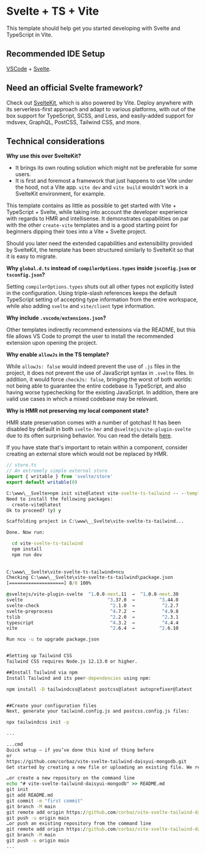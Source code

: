# Svelte + TS + Vite

This template should help get you started developing with Svelte and TypeScript in Vite.

## Recommended IDE Setup

[VSCode](https://code.visualstudio.com/) + [Svelte](https://marketplace.visualstudio.com/items?itemName=svelte.svelte-vscode).

## Need an official Svelte framework?

Check out [SvelteKit](https://github.com/sveltejs/kit#readme), which is also powered by Vite. Deploy anywhere with its serverless-first approach and adapt to various platforms, with out of the box support for TypeScript, SCSS, and Less, and easily-added support for mdsvex, GraphQL, PostCSS, Tailwind CSS, and more.

## Technical considerations

**Why use this over SvelteKit?**

- It brings its own routing solution which might not be preferable for some users.
- It is first and foremost a framework that just happens to use Vite under the hood, not a Vite app.
  `vite dev` and `vite build` wouldn't work in a SvelteKit environment, for example.

This template contains as little as possible to get started with Vite + TypeScript + Svelte, while taking into account the developer experience with regards to HMR and intellisense. It demonstrates capabilities on par with the other `create-vite` templates and is a good starting point for beginners dipping their toes into a Vite + Svelte project.

Should you later need the extended capabilities and extensibility provided by SvelteKit, the template has been structured similarly to SvelteKit so that it is easy to migrate.

**Why `global.d.ts` instead of `compilerOptions.types` inside `jsconfig.json` or `tsconfig.json`?**

Setting `compilerOptions.types` shuts out all other types not explicitly listed in the configuration. Using triple-slash references keeps the default TypeScript setting of accepting type information from the entire workspace, while also adding `svelte` and `vite/client` type information.

**Why include `.vscode/extensions.json`?**

Other templates indirectly recommend extensions via the README, but this file allows VS Code to prompt the user to install the recommended extension upon opening the project.

**Why enable `allowJs` in the TS template?**

While `allowJs: false` would indeed prevent the use of `.js` files in the project, it does not prevent the use of JavaScript syntax in `.svelte` files. In addition, it would force `checkJs: false`, bringing the worst of both worlds: not being able to guarantee the entire codebase is TypeScript, and also having worse typechecking for the existing JavaScript. In addition, there are valid use cases in which a mixed codebase may be relevant.

**Why is HMR not preserving my local component state?**

HMR state preservation comes with a number of gotchas! It has been disabled by default in both `svelte-hmr` and `@sveltejs/vite-plugin-svelte` due to its often surprising behavior. You can read the details [here](https://github.com/rixo/svelte-hmr#svelte-hmr).

If you have state that's important to retain within a component, consider creating an external store which would not be replaced by HMR.

```ts
// store.ts
// An extremely simple external store
import { writable } from 'svelte/store'
export default writable(0)
```
```cmd
C:\www\__Svelte>npm init vite@latest vite-svelte-ts-tailwind -- --template svelte-ts
Need to install the following packages:
  create-vite@latest
Ok to proceed? (y) y

Scaffolding project in C:\www\__Svelte\vite-svelte-ts-tailwind...

Done. Now run:

  cd vite-svelte-ts-tailwind
  npm install
  npm run dev
  
  
C:\www\__Svelte\vite-svelte-ts-tailwind>ncu
Checking C:\www\__Svelte\vite-svelte-ts-tailwind\package.json
[====================] 8/8 100%

@sveltejs/vite-plugin-svelte  ^1.0.0-next.11  →  ^1.0.0-next.30
svelte                               ^3.37.0  →         ^3.44.0
svelte-check                          ^2.1.0  →          ^2.2.7
svelte-preprocess                     ^4.7.2  →          ^4.9.8
tslib                                 ^2.2.0  →          ^2.3.1
typescript                            ^4.3.2  →          ^4.4.4
vite                                  ^2.6.4  →         ^2.6.10

Run ncu -u to upgrade package.json


#Setting up Tailwind CSS
Tailwind CSS requires Node.js 12.13.0 or higher.

##Install Tailwind via npm
Install Tailwind and its peer-dependencies using npm:

npm install -D tailwindcss@latest postcss@latest autoprefixer@latest


##Create your configuration files
Next, generate your tailwind.config.js and postcss.config.js files:

npx tailwindcss init -p

...

...cmd
Quick setup — if you’ve done this kind of thing before
or	
https://github.com/corbaz/vite-svelte-tailwind-daisyui-mongodb.git
Get started by creating a new file or uploading an existing file. We recommend every repository include a README, LICENSE, and .gitignore.

…or create a new repository on the command line
echo "# vite-svelte-tailwind-daisyui-mongodb" >> README.md
git init
git add README.md
git commit -m "first commit"
git branch -M main
git remote add origin https://github.com/corbaz/vite-svelte-tailwind-daisyui-mongodb.git
git push -u origin main
…or push an existing repository from the command line
git remote add origin https://github.com/corbaz/vite-svelte-tailwind-daisyui-mongodb.git
git branch -M main
git push -u origin main
...
